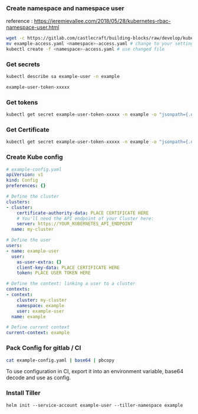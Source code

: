 ### Create namespace and namespace user

reference : https://jeremievallee.com/2018/05/28/kubernetes-rbac-namespace-user.html

```sh
wget -c https://gitlab.com/castlecraft/building-blocks/raw/develop/kubernetes/deploy/create-namespace-for-access/example-access.yaml
mv example-access.yaml <namespace>-access.yaml # change to your settings
kubectl create -f <namespace>-access.yaml # use changed file
```

### Get secrets

```sh
kubectl describe sa example-user -n example

example-user-token-xxxxx
```

### Get tokens

```sh
kubectl get secret example-user-token-xxxxx -n example -o "jsonpath={.data.token}" | base64 -d
```

### Get Certificate

```sh
kubectl get secret example-user-token-xxxxx -n example -o "jsonpath={.data['ca\.crt']}" | base64 -d
```

### Create Kube config

```yaml
# example-config.yaml
apiVersion: v1
kind: Config
preferences: {}

# Define the cluster
clusters:
- cluster:
    certificate-authority-data: PLACE CERTIFICATE HERE
    # You'll need the API endpoint of your Cluster here:
    server: https://YOUR_KUBERNETES_API_ENDPOINT
  name: my-cluster

# Define the user
users:
- name: example-user
  user:
    as-user-extra: {}
    client-key-data: PLACE CERTIFICATE HERE
    token: PLACE USER TOKEN HERE

# Define the context: linking a user to a cluster
contexts:
- context:
    cluster: my-cluster
    namespace: example
    user: example-user
  name: example

# Define current context
current-context: example
```

### Pack Config for gitlab / CI

```sh
cat example-config.yaml | base64 | pbcopy
```

To use configuration in CI, export it into an environment variable, base64 decode and use as config.

### Install Tiller

```
helm init --service-account example-user --tiller-namespace example
```
